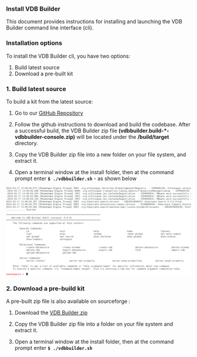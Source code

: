 ### Install VDB Builder

This document provides instructions for installing and launching the VDB Builder command line interface (cli).

### Installation options

To install the VDB Builder cli, you have two options:
1. Build latest source
2. Download a pre-built kit

### 1. Build latest source

To build a kit from the latest source:

1. Go to our [GitHub Repository](https://github.com/Teiid-Designer/komodo) 

2. Follow the github instructions to download and build the codebase.  After a successful build, the VDB Builder zip file __(vdbbuilder.build-*-vdbbuilder-console.zip)__ will be located under the **/build/target** directory.

3. Copy the VDB Builder zip file into a new folder on your file system, and extract it.

4. Open a terminal window at the install folder, then at the command prompt enter __`$ ./vdbbuilder.sh`__ - as shown below

![CLI startup](img/cli-startup.png)

### 2. Download a pre-build kit

A pre-built zip file is also available on sourceforge :

1. Download the [VDB Builder zip](http://sourceforge.net/projects/teiid/files/vdb-builder/0.x%20Releases/vdbbuilder-console-0.0.3-20151111.zip/download)

2. Copy the VDB Builder zip file into a folder on your file system and extract it.

3. Open a terminal window at the install folder, then at the command prompt enter __`$ ./vdbbuilder.sh`__ 


